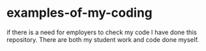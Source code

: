 # examples-of-my-coding
if there is a need for employers to check my code I have done this repository.
There are both my student work and code done myself.
